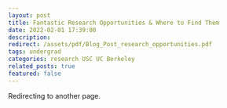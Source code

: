 ```yaml
---
layout: post
title: Fantastic Research Opportunities & Where to Find Them
date: 2022-02-01 17:39:00
description: 
redirect: /assets/pdf/Blog_Post_research_opportunities.pdf
tags: undergrad
categories: research USC UC Berkeley
related_posts: true
featured: false
---
```


Redirecting to another page.
